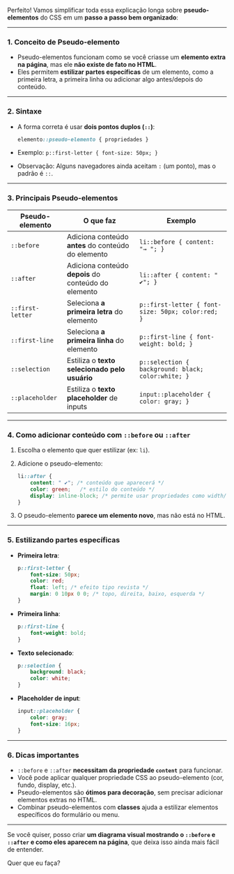 Perfeito! Vamos simplificar toda essa explicação longa sobre **pseudo-elementos** do CSS em um **passo a passo bem organizado**:

---

### **1. Conceito de Pseudo-elemento**

* Pseudo-elementos funcionam como se você criasse um **elemento extra na página**, mas ele **não existe de fato no HTML**.
* Eles permitem **estilizar partes específicas** de um elemento, como a primeira letra, a primeira linha ou adicionar algo antes/depois do conteúdo.

---

### **2. Sintaxe**

* A forma correta é usar **dois pontos duplos (`::`)**:

  ```css
  elemento::pseudo-elemento { propriedades }
  ```
* Exemplo: `p::first-letter { font-size: 50px; }`
* Observação: Alguns navegadores ainda aceitam `:` (um ponto), mas o padrão é `::`.

---

### **3. Principais Pseudo-elementos**

| Pseudo-elemento  | O que faz                                            | Exemplo                                            |
| ---------------- | ---------------------------------------------------- | -------------------------------------------------- |
| `::before`       | Adiciona conteúdo **antes** do conteúdo do elemento  | `li::before { content: "→ "; }`                    |
| `::after`        | Adiciona conteúdo **depois** do conteúdo do elemento | `li::after { content: " ✔"; }`                     |
| `::first-letter` | Seleciona **a primeira letra** do elemento           | `p::first-letter { font-size: 50px; color:red; }`  |
| `::first-line`   | Seleciona **a primeira linha** do elemento           | `p::first-line { font-weight: bold; }`             |
| `::selection`    | Estiliza o **texto selecionado pelo usuário**        | `p::selection { background: black; color:white; }` |
| `::placeholder`  | Estiliza o **texto placeholder** de inputs           | `input::placeholder { color: gray; }`              |

---

### **4. Como adicionar conteúdo com `::before` ou `::after`**

1. Escolha o elemento que quer estilizar (ex: `li`).
2. Adicione o pseudo-elemento:

   ```css
   li::after {
       content: " ✔"; /* conteúdo que aparecerá */
       color: green;   /* estilo do conteúdo */
       display: inline-block; /* permite usar propriedades como width/height */
   }
   ```
3. O pseudo-elemento **parece um elemento novo**, mas não está no HTML.

---

### **5. Estilizando partes específicas**

* **Primeira letra**:

  ```css
  p::first-letter {
      font-size: 50px;
      color: red;
      float: left; /* efeito tipo revista */
      margin: 0 10px 0 0; /* topo, direita, baixo, esquerda */
  }
  ```
* **Primeira linha**:

  ```css
  p::first-line {
      font-weight: bold;
  }
  ```
* **Texto selecionado**:

  ```css
  p::selection {
      background: black;
      color: white;
  }
  ```
* **Placeholder de input**:

  ```css
  input::placeholder {
      color: gray;
      font-size: 16px;
  }
  ```

---

### **6. Dicas importantes**

* `::before` e `::after` **necessitam da propriedade `content`** para funcionar.
* Você pode aplicar qualquer propriedade CSS ao pseudo-elemento (cor, fundo, display, etc.).
* Pseudo-elementos são **ótimos para decoração**, sem precisar adicionar elementos extras no HTML.
* Combinar pseudo-elementos com **classes** ajuda a estilizar elementos específicos do formulário ou menu.

---

Se você quiser, posso criar **um diagrama visual mostrando o `::before` e `::after` e como eles aparecem na página**, que deixa isso ainda mais fácil de entender.

Quer que eu faça?
